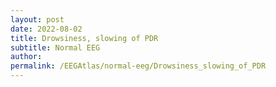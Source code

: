 ```yaml
---
layout: post
date: 2022-08-02 
title: Drowsiness, slowing of PDR 
subtitle: Normal EEG
author: 
permalink: /EEGAtlas/normal-eeg/Drowsiness_slowing_of_PDR
---
```



